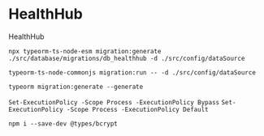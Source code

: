 # HealthHub
HealthHub

`npx typeorm-ts-node-esm migration:generate ./src/database/migrations/db_healthhub -d ./src/config/dataSource`

`typeorm-ts-node-commonjs migration:run -- -d ./src/config/dataSource `

`typeorm migration:generate --generate`

`Set-ExecutionPolicy -Scope Process -ExecutionPolicy Bypass`
`Set-ExecutionPolicy -Scope Process -ExecutionPolicy Default`

`npm i --save-dev @types/bcrypt`
